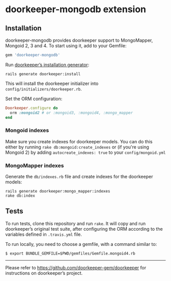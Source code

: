 # doorkeeper-mongodb extension

## Installation

doorkeeper-mongodb provides doorkeeper support to MongoMapper, Mongoid 2, 3 and 4.
To start using it, add to your Gemfile:

``` ruby
gem 'doorkeeper-mongodb'
```

Run [doorkeeper’s installation generator]:

    rails generate doorkeeper:install

[doorkeeper’s installation generator]: https://github.com/doorkeeper-gem/doorkeeper#installation

This will install the doorkeeper initializer into
`config/initializers/doorkeeper.rb`.

Set the ORM configuration:

``` ruby
Doorkeeper.configure do
  orm :mongoid2 # or :mongoid3, :mongoid4, :mongo_mapper
end
```

### Mongoid indexes

Make sure you create indexes for doorkeeper models. You can do this either by
running `rake db:mongoid:create_indexes` or (if you're using Mongoid 2) by
adding `autocreate_indexes: true` to your `config/mongoid.yml`


### MongoMapper indexes

Generate the `db/indexes.rb` file and create indexes for the doorkeeper models:

    rails generate doorkeeper:mongo_mapper:indexes
    rake db:index


## Tests

To run tests, clone this repository and run `rake`. It will copy and run
doorkeeper’s original test suite, after configuring the ORM according to the
variables defined in `.travis.yml` file.

To run locally, you need to choose a gemfile, with a command similar to:

```
$ export BUNDLE_GEMFILE=$PWD/gemfiles/Gemfile.mongoid4.rb
```

---

Please refer to https://github.com/doorkeeper-gem/doorkeeper for instructions on
doorkeeper’s project.
